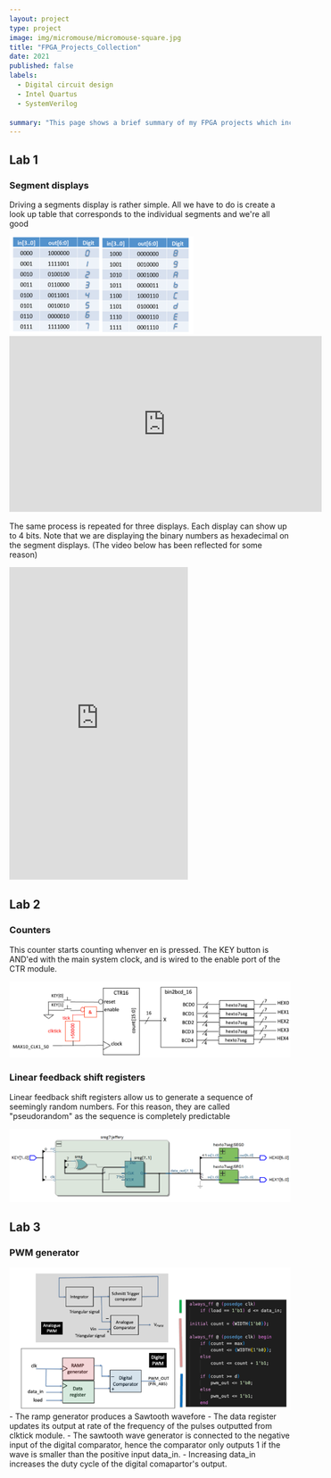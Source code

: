 ```yaml
---
layout: project
type: project
image: img/micromouse/micromouse-square.jpg
title: "FPGA_Projects_Collection"
date: 2021
published: false
labels:
  - Digital circuit design
  - Intel Quartus
  - SystemVerilog
    
summary: "This page shows a brief summary of my FPGA projects which includes 7-segments display, clock dividers and linear feedback shifts"
---
```

<h2>Lab 1</h2>
  <h3>Segment displays</h3>
  <p>Driving a segments display is rather simple. All we have to do is create a look up table that corresponds to the individual segments and we're all good </p>
      <img src="img/FPGA/Segment.png">
  <iframe width="560" height="315" src="https://www.youtube.com/embed/sjViU3GZsU4?si=7ITH9VzRnV-XH2_N" title="YouTube video player" frameborder="0" allow="accelerometer; autoplay; clipboard-write; encrypted-media; gyroscope; picture-in-picture; web-share" allowfullscreen></iframe>

  <p>The same process is repeated for three displays. Each display can show up to 4 bits. Note that we are displaying the binary numbers as hexadecimal on the segment displays. (The video below has been reflected for some reason)</p>
  <iframe width="320" height="560" src="https://www.youtube.com/embed/oSAhVVj67Rg" title="Three Segments" frameborder="0" allow="accelerometer; autoplay; clipboard-write; encrypted-media; gyroscope; picture-in-picture; web-share" allowfullscreen></iframe>
  
<h2>Lab 2</h2>
  <h3>Counters</h3>
    <p>This counter starts counting whenver en is pressed. The KEY button is AND'ed with the main system clock, and is wired to the enable port of the CTR module.</p>
<img src="img/FPGA/counter.png">
  <h3>Linear feedback shift registers</h3>
    <p>Linear feedback shift registers allow us to generate a sequence of seemingly random numbers. For this reason, they are called "pseudorandom" as the sequence is completely predictable</p>

<img src="img/FPGA/LFSR.png">
    
    
<h2>Lab 3</h2>
  <h3>PWM generator</h3>
  <img src="img/FPGA/PWM.png">
  - The ramp generator produces a Sawtooth wavefore
  - The data register updates its output at rate of the frequency of the pulses outputted from clktick module.
  - The sawtooth wave generator is connected to the negative input of the digital comparator, hence the comparator only outputs 1 if the wave is smaller than the positive input data_in.
  - Increasing data_in increases the duty cycle of the digital comapartor's output.
